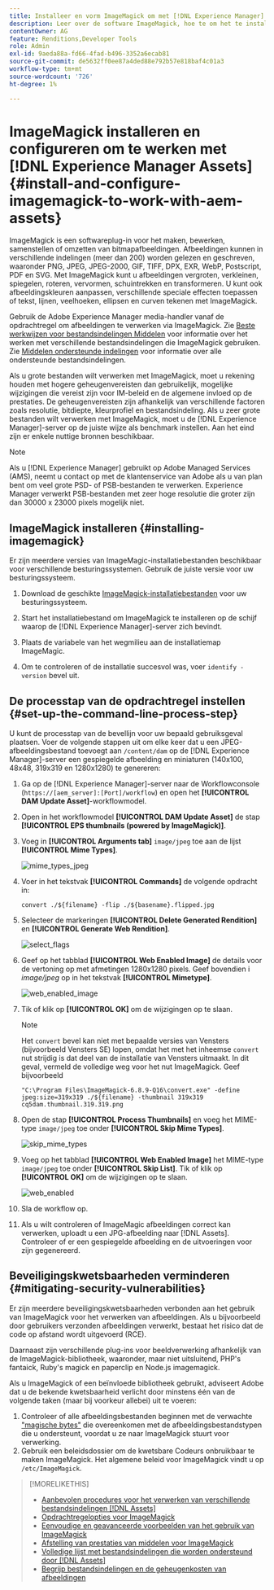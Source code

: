 ```yaml
---
title: Installeer en vorm ImageMagick om met [!DNL Experience Manager] Middelen te werken
description: Leer over de software ImageMagick, hoe te om het te installeren, opstelling de het processtap van de bevellijn, en gebruik het om, duimnagels van beelden uit te geven samen te stellen en te produceren.
contentOwner: AG
feature: Renditions,Developer Tools
role: Admin
exl-id: 9aeda88a-fd66-4fad-b496-3352a6ecab81
source-git-commit: de5632ff0ee87a4ded88e792b57e818baf4c01a3
workflow-type: tm+mt
source-wordcount: '726'
ht-degree: 1%

---
```


# ImageMagick installeren en configureren om te werken met [!DNL Experience Manager Assets] {#install-and-configure-imagemagick-to-work-with-aem-assets}

ImageMagick is een softwareplug-in voor het maken, bewerken, samenstellen of omzetten van bitmapafbeeldingen. Afbeeldingen kunnen in verschillende indelingen (meer dan 200) worden gelezen en geschreven, waaronder PNG, JPEG, JPEG-2000, GIF, TIFF, DPX, EXR, WebP, Postscript, PDF en SVG. Met ImageMagick kunt u afbeeldingen vergroten, verkleinen, spiegelen, roteren, vervormen, schuintrekken en transformeren. U kunt ook afbeeldingskleuren aanpassen, verschillende speciale effecten toepassen of tekst, lijnen, veelhoeken, ellipsen en curven tekenen met ImageMagick.

Gebruik de Adobe Experience Manager media-handler vanaf de opdrachtregel om afbeeldingen te verwerken via ImageMagick. Zie [Beste werkwijzen voor bestandsindelingen Middelen](assets-file-format-best-practices.md) voor informatie over het werken met verschillende bestandsindelingen die ImageMagick gebruiken. Zie [Middelen ondersteunde indelingen](assets-formats.md) voor informatie over alle ondersteunde bestandsindelingen.

Als u grote bestanden wilt verwerken met ImageMagick, moet u rekening houden met hogere geheugenvereisten dan gebruikelijk, mogelijke wijzigingen die vereist zijn voor IM-beleid en de algemene invloed op de prestaties. De geheugenvereisten zijn afhankelijk van verschillende factoren zoals resolutie, bitdiepte, kleurprofiel en bestandsindeling. Als u zeer grote bestanden wilt verwerken met ImageMagick, moet u de [!DNL Experience Manager]-server op de juiste wijze als benchmark instellen. Aan het eind zijn er enkele nuttige bronnen beschikbaar.

>[!NOTE]
>
>Als u [!DNL Experience Manager] gebruikt op Adobe Managed Services (AMS), neemt u contact op met de klantenservice van Adobe als u van plan bent om veel grote PSD- of PSB-bestanden te verwerken. Experience Manager verwerkt PSB-bestanden met zeer hoge resolutie die groter zijn dan 30000 x 23000 pixels mogelijk niet.

## ImageMagick installeren {#installing-imagemagick}

Er zijn meerdere versies van ImageMagic-installatiebestanden beschikbaar voor verschillende besturingssystemen. Gebruik de juiste versie voor uw besturingssysteem.

1. Download de geschikte [ImageMagick-installatiebestanden](https://www.imagemagick.org/script/download.php) voor uw besturingssysteem.
1. Start het installatiebestand om ImageMagick te installeren op de schijf waarop de [!DNL Experience Manager]-server zich bevindt.

1. Plaats de variabele van het wegmilieu aan de installatiemap ImageMagic.
1. Om te controleren of de installatie succesvol was, voer `identify -version` bevel uit.

## De processtap van de opdrachtregel instellen {#set-up-the-command-line-process-step}

U kunt de processtap van de bevellijn voor uw bepaald gebruiksgeval plaatsen. Voer de volgende stappen uit om elke keer dat u een JPEG-afbeeldingsbestand toevoegt aan `/content/dam` op de [!DNL Experience Manager]-server een gespiegelde afbeelding en miniaturen (140x100, 48x48, 319x319 en 1280x1280) te genereren:

1. Ga op de [!DNL Experience Manager]-server naar de Workflowconsole (`https://[aem_server]:[Port]/workflow`) en open het **[!UICONTROL DAM Update Asset]**-workflowmodel.
1. Open in het workflowmodel **[!UICONTROL DAM Update Asset]** de stap **[!UICONTROL EPS thumbnails (powered by ImageMagick)]**.
1. Voeg in **[!UICONTROL Arguments tab]** `image/jpeg` toe aan de lijst **[!UICONTROL Mime Types]**.

   ![mime_types_jpeg](assets/mime_types_jpeg.png)

1. Voer in het tekstvak **[!UICONTROL Commands]** de volgende opdracht in:

   `convert ./${filename} -flip ./${basename}.flipped.jpg`

1. Selecteer de markeringen **[!UICONTROL Delete Generated Rendition]** en **[!UICONTROL Generate Web Rendition]**.

   ![select_flags](assets/select_flags.png)

1. Geef op het tabblad **[!UICONTROL Web Enabled Image]** de details voor de vertoning op met afmetingen 1280x1280 pixels. Geef bovendien i *image/jpeg* op in het tekstvak **[!UICONTROL Mimetype]**.

   ![web_enabled_image](assets/web_enabled_image.png)

1. Tik of klik op **[!UICONTROL OK]** om de wijzigingen op te slaan.

   >[!NOTE]
   >
   >Het `convert` bevel kan niet met bepaalde versies van Vensters (bijvoorbeeld Vensters SE) lopen, omdat het met het inheemse `convert` nut strijdig is dat deel van de installatie van Vensters uitmaakt. In dit geval, vermeld de volledige weg voor het nut ImageMagick. Geef bijvoorbeeld
   >
   >`"C:\Program Files\ImageMagick-6.8.9-Q16\convert.exe" -define jpeg:size=319x319 ./${filename} -thumbnail 319x319 cq5dam.thumbnail.319.319.png`

1. Open de stap **[!UICONTROL Process Thumbnails]** en voeg het MIME-type `image/jpeg` toe onder **[!UICONTROL Skip Mime Types]**.

   ![skip_mime_types](assets/skip_mime_types.png)

1. Voeg op het tabblad **[!UICONTROL Web Enabled Image]** het MIME-type `image/jpeg` toe onder **[!UICONTROL Skip List]**. Tik of klik op **[!UICONTROL OK]** om de wijzigingen op te slaan.

   ![web_enabled](assets/web_enabled.png)

1. Sla de workflow op.
1. Als u wilt controleren of ImageMagic afbeeldingen correct kan verwerken, uploadt u een JPG-afbeelding naar [!DNL Assets]. Controleer of er een gespiegelde afbeelding en de uitvoeringen voor zijn gegenereerd.

## Beveiligingskwetsbaarheden verminderen {#mitigating-security-vulnerabilities}

Er zijn meerdere beveiligingskwetsbaarheden verbonden aan het gebruik van ImageMagick voor het verwerken van afbeeldingen. Als u bijvoorbeeld door gebruikers verzonden afbeeldingen verwerkt, bestaat het risico dat de code op afstand wordt uitgevoerd (RCE).

Daarnaast zijn verschillende plug-ins voor beeldverwerking afhankelijk van de ImageMagick-bibliotheek, waaronder, maar niet uitsluitend, PHP&#39;s fantaick, Ruby&#39;s magick en paperclip en Node.js imagemagick.

Als u ImageMagick of een beïnvloede bibliotheek gebruikt, adviseert Adobe dat u de bekende kwetsbaarheid verlicht door minstens één van de volgende taken (maar bij voorkeur allebei) uit te voeren:

1. Controleer of alle afbeeldingsbestanden beginnen met de verwachte [&quot;magische bytes&quot;](https://en.wikipedia.org/wiki/List_of_file_signatures) die overeenkomen met de afbeeldingsbestandstypen die u ondersteunt, voordat u ze naar ImageMagick stuurt voor verwerking.
1. Gebruik een beleidsdossier om de kwetsbare Codeurs onbruikbaar te maken ImageMagick. Het algemene beleid voor ImageMagick vindt u op `/etc/ImageMagick`.

>[!MORELIKETHIS]
>
>* [Aanbevolen procedures voor het verwerken van verschillende bestandsindelingen [!DNL Assets]](assets-file-format-best-practices.md)
>* [Opdrachtregelopties voor ImageMagick](https://www.imagemagick.org/script/command-line-options.php)
>* [Eenvoudige en geavanceerde voorbeelden van het gebruik van ImageMagick](https://www.imagemagick.org/Usage/)
>* [Afstelling van prestaties van middelen voor ImageMagick](performance-tuning-guidelines.md)
>* [Volledige lijst met bestandsindelingen die worden ondersteund door [!DNL Assets]](assets-formats.md)
>* [Begrijp bestandsindelingen en de geheugenkosten van afbeeldingen](https://www.scantips.com/basics1d.html)

